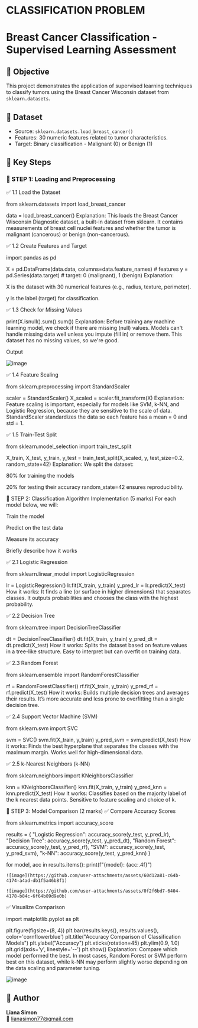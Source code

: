 # CLASSIFICATION PROBLEM

# Breast Cancer Classification - Supervised Learning Assessment

## 🎯 Objective
This project demonstrates the application of supervised learning techniques to classify tumors using the Breast Cancer Wisconsin dataset from `sklearn.datasets`.

## 📁 Dataset
- Source: `sklearn.datasets.load_breast_cancer()`
- Features: 30 numeric features related to tumor characteristics.
- Target: Binary classification - Malignant (0) or Benign (1)

## 📌 Key Steps

### 🔹 STEP 1: Loading and Preprocessing

✅ 1.1 Load the Dataset

from sklearn.datasets import load_breast_cancer

data = load_breast_cancer()
Explanation:
This loads the Breast Cancer Wisconsin Diagnostic dataset, a built-in dataset from sklearn. It contains measurements of breast cell nuclei features and whether the tumor is malignant (cancerous) or benign (non-cancerous).

✅ 1.2 Create Features and Target

import pandas as pd

X = pd.DataFrame(data.data, columns=data.feature_names)  # features
y = pd.Series(data.target)  # target: 0 (malignant), 1 (benign)
Explanation:

X is the dataset with 30 numerical features (e.g., radius, texture, perimeter).

y is the label (target) for classification.

✅ 1.3 Check for Missing Values

print(X.isnull().sum().sum())
Explanation:
Before training any machine learning model, we check if there are missing (null) values. Models can't handle missing data well unless you impute (fill in) or remove them. This dataset has no missing values, so we're good.

Output

![image](https://github.com/user-attachments/assets/5b854203-aec1-4aa5-9f57-392125bfbc3c)


✅ 1.4 Feature Scaling

from sklearn.preprocessing import StandardScaler

scaler = StandardScaler()
X_scaled = scaler.fit_transform(X)
Explanation:
Feature scaling is important, especially for models like SVM, k-NN, and Logistic Regression, because they are sensitive to the scale of data. StandardScaler standardizes the data so each feature has a mean = 0 and std = 1.

✅ 1.5 Train-Test Split

from sklearn.model_selection import train_test_split

X_train, X_test, y_train, y_test = train_test_split(X_scaled, y, test_size=0.2, random_state=42)
Explanation:
We split the dataset:

80% for training the models

20% for testing their accuracy
random_state=42 ensures reproducibility.


🔹 STEP 2: Classification Algorithm Implementation (5 marks)
For each model below, we will:

Train the model

Predict on the test data

Measure its accuracy

Briefly describe how it works

✅ 2.1 Logistic Regression

from sklearn.linear_model import LogisticRegression

lr = LogisticRegression()
lr.fit(X_train, y_train)
y_pred_lr = lr.predict(X_test)
How it works:
It finds a line (or surface in higher dimensions) that separates classes. It outputs probabilities and chooses the class with the highest probability.

✅ 2.2 Decision Tree

from sklearn.tree import DecisionTreeClassifier

dt = DecisionTreeClassifier()
dt.fit(X_train, y_train)
y_pred_dt = dt.predict(X_test)
How it works:
Splits the dataset based on feature values in a tree-like structure. Easy to interpret but can overfit on training data.

✅ 2.3 Random Forest

from sklearn.ensemble import RandomForestClassifier

rf = RandomForestClassifier()
rf.fit(X_train, y_train)
y_pred_rf = rf.predict(X_test)
How it works:
Builds multiple decision trees and averages their results. It’s more accurate and less prone to overfitting than a single decision tree.

✅ 2.4 Support Vector Machine (SVM)

from sklearn.svm import SVC

svm = SVC()
svm.fit(X_train, y_train)
y_pred_svm = svm.predict(X_test)
How it works:
Finds the best hyperplane that separates the classes with the maximum margin. Works well for high-dimensional data.

✅ 2.5 k-Nearest Neighbors (k-NN)

from sklearn.neighbors import KNeighborsClassifier

knn = KNeighborsClassifier()
knn.fit(X_train, y_train)
y_pred_knn = knn.predict(X_test)
How it works:
Classifies based on the majority label of the k nearest data points. Sensitive to feature scaling and choice of k.

🔹 STEP 3: Model Comparison (2 marks)
✅ Compare Accuracy Scores

from sklearn.metrics import accuracy_score

results = {
    "Logistic Regression": accuracy_score(y_test, y_pred_lr),
    "Decision Tree": accuracy_score(y_test, y_pred_dt),
    "Random Forest": accuracy_score(y_test, y_pred_rf),
    "SVM": accuracy_score(y_test, y_pred_svm),
    "k-NN": accuracy_score(y_test, y_pred_knn)
}

for model, acc in results.items():
    print(f"{model}: {acc:.4f}")

    ![image](https://github.com/user-attachments/assets/60d12a81-c64b-4174-a4ad-db1f5a46b8f1)

    ![image](https://github.com/user-attachments/assets/0f2f6bd7-6404-4178-b84c-6f64b89d9e0b)


✅ Visualize Comparison

import matplotlib.pyplot as plt

plt.figure(figsize=(8, 4))
plt.bar(results.keys(), results.values(), color='cornflowerblue')
plt.title("Accuracy Comparison of Classification Models")
plt.ylabel("Accuracy")
plt.xticks(rotation=45)
plt.ylim(0.9, 1.0)
plt.grid(axis='y', linestyle='--')
plt.show()
Explanation:
Compare which model performed the best. In most cases, Random Forest or SVM perform best on this dataset, while k-NN may perform slightly worse depending on the data scaling and parameter tuning.

![image](https://github.com/user-attachments/assets/8a5cfdec-e49f-4879-8956-6cd3336b6615)


## 📌 Author
**Liana Simon**  
📧 lianasimon77@gmail.com  
 
